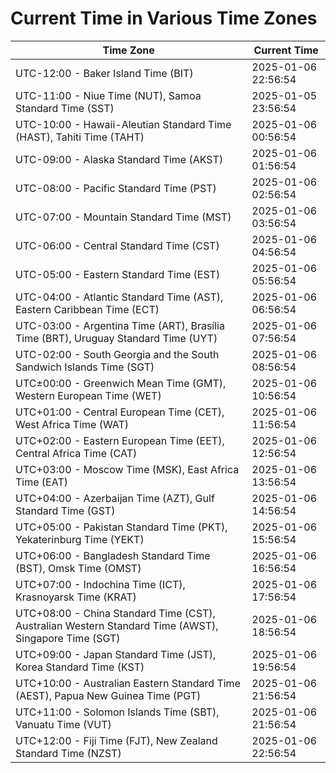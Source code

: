 # Current Time in Various Time Zones

| Time Zone | Current Time |
|-----------|--------------|
| UTC-12:00 - Baker Island Time (BIT) | 2025-01-06 22:56:54 |
| UTC-11:00 - Niue Time (NUT), Samoa Standard Time (SST) | 2025-01-05 23:56:54 |
| UTC-10:00 - Hawaii-Aleutian Standard Time (HAST), Tahiti Time (TAHT) | 2025-01-06 00:56:54 |
| UTC-09:00 - Alaska Standard Time (AKST) | 2025-01-06 01:56:54 |
| UTC-08:00 - Pacific Standard Time (PST) | 2025-01-06 02:56:54 |
| UTC-07:00 - Mountain Standard Time (MST) | 2025-01-06 03:56:54 |
| UTC-06:00 - Central Standard Time (CST) | 2025-01-06 04:56:54 |
| UTC-05:00 - Eastern Standard Time (EST) | 2025-01-06 05:56:54 |
| UTC-04:00 - Atlantic Standard Time (AST), Eastern Caribbean Time (ECT) | 2025-01-06 06:56:54 |
| UTC-03:00 - Argentina Time (ART), Brasília Time (BRT), Uruguay Standard Time (UYT) | 2025-01-06 07:56:54 |
| UTC-02:00 - South Georgia and the South Sandwich Islands Time (SGT) | 2025-01-06 08:56:54 |
| UTC±00:00 - Greenwich Mean Time (GMT), Western European Time (WET) | 2025-01-06 10:56:54 |
| UTC+01:00 - Central European Time (CET), West Africa Time (WAT) | 2025-01-06 11:56:54 |
| UTC+02:00 - Eastern European Time (EET), Central Africa Time (CAT) | 2025-01-06 12:56:54 |
| UTC+03:00 - Moscow Time (MSK), East Africa Time (EAT) | 2025-01-06 13:56:54 |
| UTC+04:00 - Azerbaijan Time (AZT), Gulf Standard Time (GST) | 2025-01-06 14:56:54 |
| UTC+05:00 - Pakistan Standard Time (PKT), Yekaterinburg Time (YEKT) | 2025-01-06 15:56:54 |
| UTC+06:00 - Bangladesh Standard Time (BST), Omsk Time (OMST) | 2025-01-06 16:56:54 |
| UTC+07:00 - Indochina Time (ICT), Krasnoyarsk Time (KRAT) | 2025-01-06 17:56:54 |
| UTC+08:00 - China Standard Time (CST), Australian Western Standard Time (AWST), Singapore Time (SGT) | 2025-01-06 18:56:54 |
| UTC+09:00 - Japan Standard Time (JST), Korea Standard Time (KST) | 2025-01-06 19:56:54 |
| UTC+10:00 - Australian Eastern Standard Time (AEST), Papua New Guinea Time (PGT) | 2025-01-06 21:56:54 |
| UTC+11:00 - Solomon Islands Time (SBT), Vanuatu Time (VUT) | 2025-01-06 21:56:54 |
| UTC+12:00 - Fiji Time (FJT), New Zealand Standard Time (NZST) | 2025-01-06 22:56:54 |
